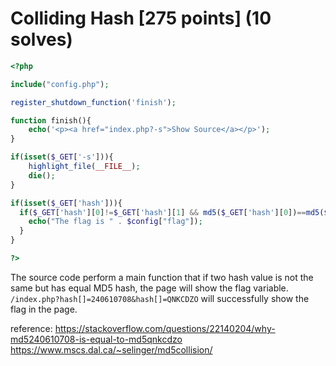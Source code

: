 # Colliding Hash [275 points] (10 solves)
```php
<?php

include("config.php");

register_shutdown_function('finish');

function finish(){
    echo('<p><a href="index.php?-s">Show Source</a></p>');
}

if(isset($_GET['-s'])){
    highlight_file(__FILE__);
    die();
}

if(isset($_GET['hash'])){
  if($_GET['hash'][0]!=$_GET['hash'][1] && md5($_GET['hash'][0])==md5($_GET['hash'][1])){    
    echo("The flag is " . $config["flag"]);
  }
}

?>
```
The source code perform a main function that if two hash value is not the same but has equal MD5 hash, the page will show the flag variable.
`/index.php?hash[]=240610708&hash[]=QNKCDZO` will successfully show the flag in the page.



reference:
https://stackoverflow.com/questions/22140204/why-md5240610708-is-equal-to-md5qnkcdzo
https://www.mscs.dal.ca/~selinger/md5collision/